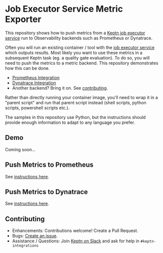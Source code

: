 # Job Executor Service Metric Exporter
This repository shows how to push metrics from a [Keptn job executor service](https://github.com/keptn-contrib/job-executor-service) run to Observability backends such as Prometheus or Dynatrace.

Often you will run an existing container / tool with the [job executor service](https://github.com/keptn-contrib/job-executor-service) which outputs results. Most likely you want to use these metrics in a subsequent Keptn task (eg. a quality gate evaluation). To do so, you will need to push the metrics to a metric backend. This repository demonstrates how this can be done.

- [Prometheus Integration](prometheus.md)
- [Dynatrace Integration](TODO)
- Another backend? Bring it on. See [contributing](#contributing).

Rather than directly running your container image, you'll need to wrap it in a "parent script" and run that parent script instead (shell scripts, python scripts, powershell scripts etc.).

The samples in this repository use Python, but the instructions should provide enough information to adapt to any language you prefer.

## Demo
Coming soon...

## Push Metrics to Prometheus
See [instructions here](prometheus.md).

## Push Metrics to Dynatrace
See [instructions here](dynatrace.md).

## Contributing

- Enhancements: Contributions welcome! Create a Pull Request. 
- Bugs: [Create an issue](https://github.com/agardnerIT/jes-metric-exporter/issues/new).
- Assistance / Questions: Join [Keptn on Slack](https://slack.keptn.sh) and ask for help in `#keptn-integrations`
